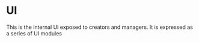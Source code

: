 # UI #

This is the internal UI exposed to creators and managers. It is expressed as a series of UI modules
